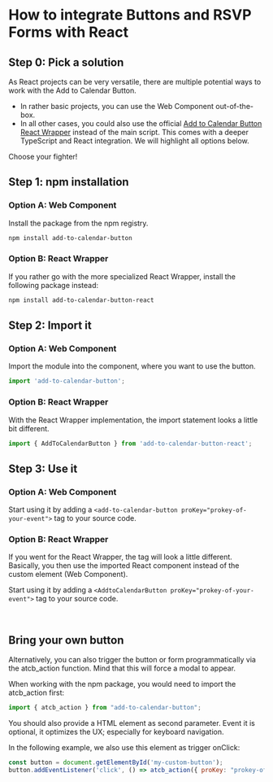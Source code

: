 
# How to integrate Buttons and RSVP Forms with React

## Step 0: Pick a solution

As React projects can be very versatile, there are multiple potential ways to work with the Add to Calendar Button.

* In rather basic projects, you can use the Web Component out-of-the-box.
* In all other cases, you could also use the official [Add to Calendar Button React Wrapper](https://github.com/add2cal/add-to-calendar-button-react) instead of the main script. This comes with a deeper TypeScript and React integration.
We will highlight all options below.

Choose your fighter!

## Step 1: npm installation

### Option A: Web Component

Install the package from the npm registry.

```bash
npm install add-to-calendar-button
```

### Option B: React Wrapper

If you rather go with the more specialized React Wrapper, install the following package instead:

```bash
npm install add-to-calendar-button-react
```

## Step 2: Import it

### Option A: Web Component

Import the module into the component, where you want to use the button.

```typescript
import 'add-to-calendar-button';
```

### Option B: React Wrapper

With the React Wrapper implementation, the import statement looks a little bit different.

```typescript
import { AddToCalendarButton } from 'add-to-calendar-button-react';
```

## Step 3: Use it

### Option A: Web Component

Start using it by adding a `<add-to-calendar-button proKey="prokey-of-your-event">` tag to your source code.

### Option B: React Wrapper

If you went for the React Wrapper, the tag will look a little different. Basically, you then use the imported React component instead of the custom element (Web Component).

Start using it by adding a `<AddtoCalendarButton proKey="prokey-of-your-event">` tag to your source code.

<br />

## Bring your own button

Alternatively, you can also trigger the button or form programmatically via the atcb_action function. Mind that this will force a modal to appear.

When working with the npm package, you would need to import the atcb_action first:

```javascript
import { atcb_action } from "add-to-calendar-button";
```

You should also provide a HTML element as second parameter. Event it is optional, it optimizes the UX; especially for keyboard navigation.

In the following example, we also use this element as trigger onClick:

```javascript
const button = document.getElementById('my-custom-button');
button.addEventListener('click', () => atcb_action({ proKey: "prokey-of-your-event"}, button));

```
